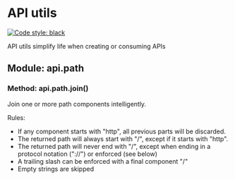# API utils

[![Code style: black](https://img.shields.io/badge/code%20style-black-000000.svg)](https://github.com/psf/black)

API utils simplify life when creating or consuming APIs

## Module: api.path

### Method: api.path.join()

Join one or more path components intelligently.

Rules:
- If any component starts with "http", all previous parts will be discarded.
- The returned path will always start with "/", except if it starts with "http".
- The returned path will never end with "/", except when ending in a protocol
	notation ("://") or enforced (see below)
- A trailing slash can be enforced with a final component "/"
- Empty strings are skipped
